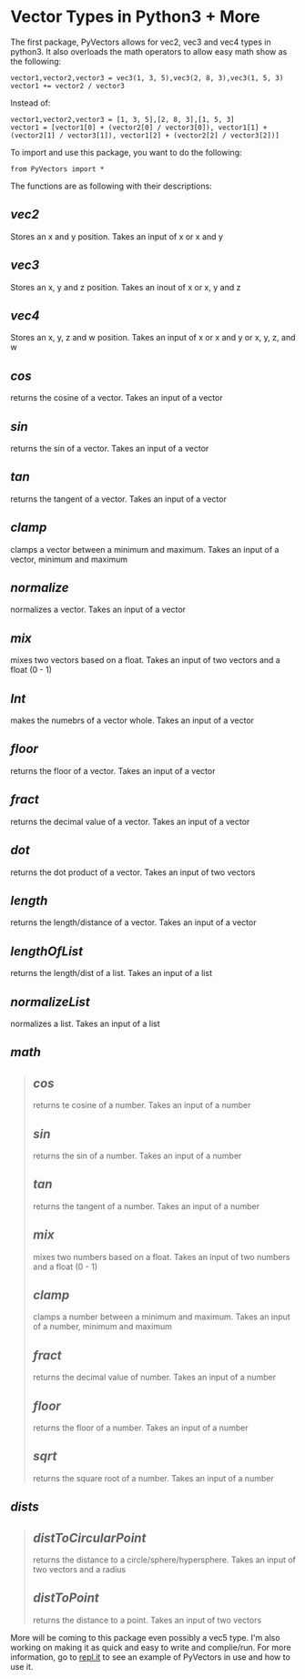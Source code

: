 # Vector Types in Python3 + More

The first package, PyVectors allows for vec2, vec3 and vec4 types in python3. It also overloads the math operators to allow easy math show as the following:

    vector1,vector2,vector3 = vec3(1, 3, 5),vec3(2, 8, 3),vec3(1, 5, 3)
    vector1 += vector2 / vector3

Instead of:

    vector1,vector2,vector3 = [1, 3, 5],[2, 8, 3],[1, 5, 3]
    vector1 = [vector1[0] + (vector2[0] / vector3[0]), vector1[1] + (vector2[1] / vector3[1]), vector1[2] + (vector2[2] / vector3[2])]

To import and use this package, you want to do the following:

    from PyVectors import *

The functions are as following with their descriptions:

 ## *vec2*
 Stores an x and y position. Takes an input of x or x and y
 ## *vec3*
 Stores an x, y and z position. Takes an inout of x or x, y and z
 ## *vec4*
 Stores an x, y, z and w position. Takes an input of x or x and y or x, y, z, and w
 ## *cos*
 returns the cosine of a vector. Takes an input of a vector
 ## *sin*
 returns the sin of a vector. Takes an input of a vector
 ## *tan*
 returns the tangent of a vector. Takes an input of a vector
 ## *clamp*
 clamps a vector between a minimum and maximum. Takes an input of a vector, minimum and maximum
 ## *normalize*
 normalizes a vector. Takes an input of a vector
 ## *mix*
 mixes two vectors based on a float. Takes an input of two vectors and a float (0 - 1)
 ## *Int*
 makes the numebrs of a vector whole. Takes an input of a vector
 ## *floor*
 returns the floor of a vector. Takes an input of a vector
 ## *fract*
 returns the decimal value of a vector. Takes an input of a vector
 ## *dot*
 returns the dot product of a vector. Takes an input of two vectors
 ## *length*
 returns the length/distance of a vector. Takes an input of a vector
 ## *lengthOfList*
 returns the length/dist of a list. Takes an input of a list
 ## *normalizeList*
 normalizes a list. Takes an input of a list
 ## *math*
   > ## *cos*
   > returns te cosine of a number. Takes an input of a number
   > ## *sin*
   > returns the sin of a number. Takes an input of a number
   > ## *tan*
   > returns the tangent of a number. Takes an input of a number
   > ## *mix*
   > mixes two numbers based on a float. Takes an input of two numbers and a float (0 - 1)
   > ## *clamp*
   > clamps a number between a minimum and maximum. Takes an input of a number, minimum and maximum
   > ## *fract*
   > returns the decimal value of number. Takes an input of a number
   > ## *floor*
   > returns the floor of a number. Takes an input of a number
   > ## *sqrt*
   > returns the square root of a number. Takes an input of a number
 ## *dists*
   > ## *distToCircularPoint*
   > returns the distance to a circle/sphere/hypersphere. Takes an input of two vectors and a radius
   > ## *distToPoint*
   > returns the distance to a point. Takes an input of two vectors

More will be coming to this package even possibly a vec5 type. I'm also working on making it as quick and easy to write and complie/run. For more information, go to [repl.it](https://repl.it/talk/share/Vector-Types-in-Python3/83032) to see an example of PyVectors in use and how to use it.
